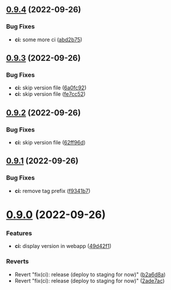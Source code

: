 ## [0.9.4](https://github.com/simonplattner/github-actions-sandbox/compare/0.9.3...0.9.4) (2022-09-26)


### Bug Fixes

* **ci:** some more ci ([abd2b75](https://github.com/simonplattner/github-actions-sandbox/commit/abd2b751d2d4244d65fb258db6b6388bf7921743))



## [0.9.3](https://github.com/simonplattner/github-actions-sandbox/compare/0.9.2...0.9.3) (2022-09-26)


### Bug Fixes

* **ci:** skip version file ([6a0fc92](https://github.com/simonplattner/github-actions-sandbox/commit/6a0fc92d2525ac60e7b0597b7d8add174b1a261b))
* **ci:** skip version file ([fe7cc52](https://github.com/simonplattner/github-actions-sandbox/commit/fe7cc524d8f6a3fd535ba3e69cdeff93ab431330))



## [0.9.2](https://github.com/simonplattner/github-actions-sandbox/compare/0.9.1...0.9.2) (2022-09-26)


### Bug Fixes

* **ci:** skip version file ([62ff96d](https://github.com/simonplattner/github-actions-sandbox/commit/62ff96d0fd1215852a47bace58e7af872b37848b))



## [0.9.1](https://github.com/simonplattner/github-actions-sandbox/compare/v0.9.0...0.9.1) (2022-09-26)


### Bug Fixes

* **ci:** remove tag prefix ([f9341b7](https://github.com/simonplattner/github-actions-sandbox/commit/f9341b7a2d88e03b2ccc86d3e72bfb99473d8834))



# [0.9.0](https://github.com/simonplattner/github-actions-sandbox/compare/v0.8.2...v0.9.0) (2022-09-26)


### Features

* **ci:** display version in webapp ([49d42f1](https://github.com/simonplattner/github-actions-sandbox/commit/49d42f1235bcfb2e97f82d5921be5fa6a611a05e))


### Reverts

* Revert "fix(ci): release (deploy to staging for now)" ([b2a6d8a](https://github.com/simonplattner/github-actions-sandbox/commit/b2a6d8ad7b7b893a29ebe81e8f095318d601a483))
* Revert "fix(ci): release (deploy to staging for now)" ([2ade7ac](https://github.com/simonplattner/github-actions-sandbox/commit/2ade7acdf102513796b06d06c53fad800281b816))



